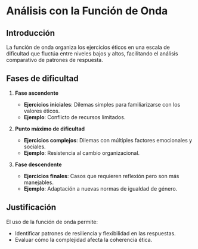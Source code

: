# Análisis con la Función de Onda

## Introducción
La función de onda organiza los ejercicios éticos en una escala de dificultad que fluctúa entre niveles bajos y altos, facilitando el análisis comparativo de patrones de respuesta.

## Fases de dificultad
1. **Fase ascendente**
   - **Ejercicios iniciales**: Dilemas simples para familiarizarse con los valores éticos.
   - **Ejemplo**: Conflicto de recursos limitados.

2. **Punto máximo de dificultad**
   - **Ejercicios complejos**: Dilemas con múltiples factores emocionales y sociales.
   - **Ejemplo**: Resistencia al cambio organizacional.

3. **Fase descendente**
   - **Ejercicios finales**: Casos que requieren reflexión pero son más manejables.
   - **Ejemplo**: Adaptación a nuevas normas de igualdad de género.

## Justificación
El uso de la función de onda permite:
- Identificar patrones de resiliencia y flexibilidad en las respuestas.
- Evaluar cómo la complejidad afecta la coherencia ética.
